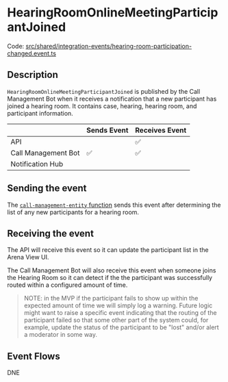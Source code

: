 # HearingRoomOnlineMeetingParticipantJoined

Code:
[src/shared/integration-events/hearing-room-participation-changed.event.ts](../../../src/shared/integration-events/hearing-room-participation-changed.event.ts)

## Description

`HearingRoomOnlineMeetingParticipantJoined` is published by the Call Management Bot when it receives a notification that
a new participant has joined a hearing room. It contains case, hearing, hearing room, and participant information.

|                     | Sends Event | Receives Event |
| ------------------- | ----------- | -------------- |
| API                 |             | ✅             |
| Call Management Bot | ✅          | ✅             |
| Notification Hub    |             |                |

## Sending the event

The [`call-management-entity` function](../../../src/call-management-bot/call-management-entity/index.ts) sends this event
after determining the list of any new participants for a hearing room.

## Receiving the event

The API will receive this event so it can update the participant list in the Arena View UI.

The Call Management Bot will also receive this event when someone joins the Hearing Room so it can detect if the the
participant was successfully routed within a configured amount of time.

> NOTE: in the MVP if the participant fails to show up within the expected amount of time we will simply log a warning.
> Future logic might want to raise a specific event indicating that the routing of the participant failed so that some
> other part of the system could, for example, update the status of the participant to be "lost" and/or alert a
> moderator in some way.

## Event Flows

DNE
